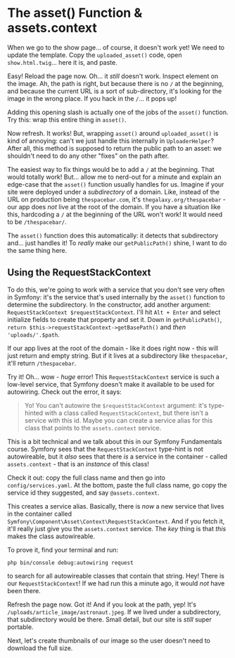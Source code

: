 # The asset() Function & assets.context

When we go to the show page... of course, it doesn't work yet! We need to update
the template. Copy the `uploaded_asset()` code, open `show.html.twig`...
here it is, and paste.

Easy! Reload the page now. Oh... it *still* doesn't work. Inspect element on the
image. Ah, the path is right, but because there is no `/` at the beginning,
and because the current URL is a sort of sub-directory, it's looking for the image
in the wrong place. If you hack in the `/`... it pops up!

Adding this opening slash is actually one of the jobs of the `asset()` function.
Try this: wrap this entire thing in `asset()`.

Now refresh. It works! But, wrapping `asset()` around `uploaded_asset()` is kind
of annoying: can't we just handle this internally in `UploaderHelper`? After all,
this method is supposed to return the public path to an asset: we shouldn't need
to do any other "fixes" on the path after.

The easiest way to fix things would be to add a `/` at the beginning. That would
totally work! But... allow me to nerd-out for a minute and explain an edge-case
that the `asset()` function usually handles for us. Imagine if your site were deployed
under a *subdirectory* of a domain. Like, instead of the URL on production being
`thespacebar.com`, it's `thegalaxy.org/thespacebar` - our app does *not* live at
the root of the domain. If you have a situation like this, hardcoding a `/` at the
beginning of the URL won't work! It would need to be `/thespacebar/`.

The `asset()` function does this automatically: it detects that subdirectory and...
just handles it! To *really* make our `getPublicPath()` shine, I want to do the
same thing here.

## Using the RequestStackContext

To do this, we're going to work with a service that you don't see very often in
Symfony: it's the service that's used internally by the `asset()` function to
determine the subdirectory. In the constructor, add another argument:
`RequestStackContext $requestStackContext`. I'll hit `Alt + Enter` and select
initialize fields to create that property and set it.
Down in `getPublicPath()`, `return $this->requestStackContext->getBasePath()`
and *then* `'uploads/'.$path`.

If our app lives at the root of the domain - like it does right now - this will
just return and empty string. But if it lives at a subdirectory like `thespacebar`,
it'll return `/thespacebar`.

Try it! Oh... wow - *huge* error! This `RequestStackContext` service is such a
low-level service, that Symfony doesn't make it available to be used for autowiring.
Check out the error, it says:

> Yo! You can't autowire the `$requestStackContext` argument: it's type-hinted with
> a class called `RequestStackContext`, but there isn't a service with this id.
> Maybe you can create a service alias for this class that points to the
> `assets.context` service.

This is a bit technical and we talk about this in our Symfony Fundamentals course.
Symfony sees that the `RequestStackContext` type-hint is not autowireable, but it
*also* sees that there *is* a service in the container - called `assets.context` -
that is an *instance* of this class!

Check it out: copy the full class name and then go into `config/services.yaml`.
At the bottom, paste the full class name, go copy the service id they suggested,
and say `@assets.context`.

This creates a service alias. Basically, there is *now* a new service that lives
in the container called `Symfony\Component\Asset\Context\RequestStackContext`.
And if you fetch it, it'll really just give you the `assets.context` service. The
*key* thing is that *this* makes the class autowireable.

To prove it, find your terminal and run:

```terminal
php bin/console debug:autowiring request
```

to search for all autowireable classes that contain that string. Hey! There is our
`RequestStackContext`! If we had run this a minute ago, it would *not* have been
there.

Refresh the page now. Got it! And if you look at the path, yep! It's
`/uploads/article_image/astronaut.jpeg`. If we lived under a subdirectory, that
subdirectory would be there. Small detail, but our site is *still* super portable.

Next, let's create thumbnails of our image so the user doesn't need to download the
full size.
